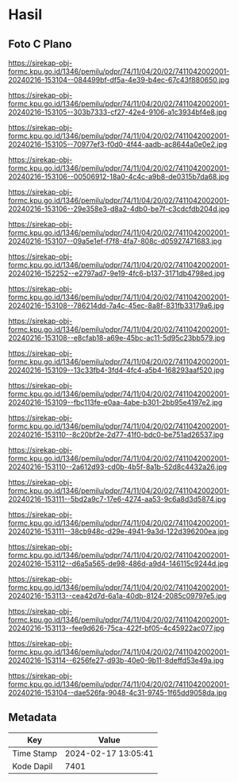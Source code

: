 # Hasil

## Foto C Plano

https://sirekap-obj-formc.kpu.go.id/1346/pemilu/pdpr/74/11/04/20/02/7411042002001-20240216-153104--084499bf-df5a-4e39-b4ec-67c43f880650.jpg

https://sirekap-obj-formc.kpu.go.id/1346/pemilu/pdpr/74/11/04/20/02/7411042002001-20240216-153105--303b7333-cf27-42e4-9106-a1c3934bf4e8.jpg

https://sirekap-obj-formc.kpu.go.id/1346/pemilu/pdpr/74/11/04/20/02/7411042002001-20240216-153105--70977ef3-f0d0-4f44-aadb-ac8644a0e0e2.jpg

https://sirekap-obj-formc.kpu.go.id/1346/pemilu/pdpr/74/11/04/20/02/7411042002001-20240216-153106--00506912-18a0-4c4c-a9b8-de0315b7da68.jpg

https://sirekap-obj-formc.kpu.go.id/1346/pemilu/pdpr/74/11/04/20/02/7411042002001-20240216-153106--29e358e3-d8a2-4db0-be7f-c3cdcfdb204d.jpg

https://sirekap-obj-formc.kpu.go.id/1346/pemilu/pdpr/74/11/04/20/02/7411042002001-20240216-153107--09a5e1ef-f7f8-4fa7-808c-d05927471683.jpg

https://sirekap-obj-formc.kpu.go.id/1346/pemilu/pdpr/74/11/04/20/02/7411042002001-20240216-152252--e2797ad7-9e19-4fc6-b137-3171db4798ed.jpg

https://sirekap-obj-formc.kpu.go.id/1346/pemilu/pdpr/74/11/04/20/02/7411042002001-20240216-153108--786214dd-7a4c-45ec-8a8f-831fb33179a6.jpg

https://sirekap-obj-formc.kpu.go.id/1346/pemilu/pdpr/74/11/04/20/02/7411042002001-20240216-153108--e8cfab18-a69e-45bc-ac11-5d95c23bb579.jpg

https://sirekap-obj-formc.kpu.go.id/1346/pemilu/pdpr/74/11/04/20/02/7411042002001-20240216-153109--13c33fb4-3fd4-4fc4-a5b4-168293aaf520.jpg

https://sirekap-obj-formc.kpu.go.id/1346/pemilu/pdpr/74/11/04/20/02/7411042002001-20240216-153109--fbc113fe-e0aa-4abe-b301-2bb95e4197e2.jpg

https://sirekap-obj-formc.kpu.go.id/1346/pemilu/pdpr/74/11/04/20/02/7411042002001-20240216-153110--8c20bf2e-2d77-41f0-bdc0-be751ad26537.jpg

https://sirekap-obj-formc.kpu.go.id/1346/pemilu/pdpr/74/11/04/20/02/7411042002001-20240216-153110--2a612d93-cd0b-4b5f-8a1b-52d8c4432a26.jpg

https://sirekap-obj-formc.kpu.go.id/1346/pemilu/pdpr/74/11/04/20/02/7411042002001-20240216-153111--5bd2a9c7-17e6-4274-aa53-9c6a8d3d5874.jpg

https://sirekap-obj-formc.kpu.go.id/1346/pemilu/pdpr/74/11/04/20/02/7411042002001-20240216-153111--38cb948c-d29e-4941-9a3d-122d396200ea.jpg

https://sirekap-obj-formc.kpu.go.id/1346/pemilu/pdpr/74/11/04/20/02/7411042002001-20240216-153112--d6a5a565-de98-486d-a9d4-146115c9244d.jpg

https://sirekap-obj-formc.kpu.go.id/1346/pemilu/pdpr/74/11/04/20/02/7411042002001-20240216-153113--cea42d7d-6a1a-40db-8124-2085c09797e5.jpg

https://sirekap-obj-formc.kpu.go.id/1346/pemilu/pdpr/74/11/04/20/02/7411042002001-20240216-153113--fee9d626-75ca-422f-bf05-4c45922ac077.jpg

https://sirekap-obj-formc.kpu.go.id/1346/pemilu/pdpr/74/11/04/20/02/7411042002001-20240216-153114--6256fe27-d93b-40e0-9b11-8deffd53e49a.jpg

https://sirekap-obj-formc.kpu.go.id/1346/pemilu/pdpr/74/11/04/20/02/7411042002001-20240216-153104--dae526fa-9048-4c31-9745-1f65dd9058da.jpg


## Metadata

| Key        | Value               |
| ---------- | ------------------- |
| Time Stamp | 2024-02-17 13:05:41 |
| Kode Dapil | 7401                |




